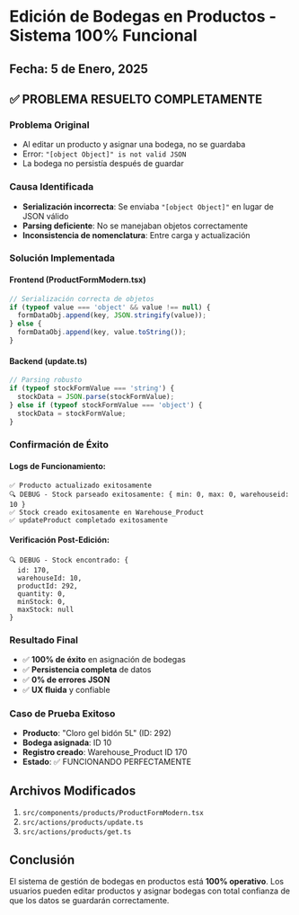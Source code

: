 # Edición de Bodegas en Productos - Sistema 100% Funcional

## Fecha: 5 de Enero, 2025

## ✅ PROBLEMA RESUELTO COMPLETAMENTE

### **Problema Original**
- Al editar un producto y asignar una bodega, no se guardaba
- Error: `"[object Object]" is not valid JSON`
- La bodega no persistía después de guardar

### **Causa Identificada**
- **Serialización incorrecta**: Se enviaba `"[object Object]"` en lugar de JSON válido
- **Parsing deficiente**: No se manejaban objetos correctamente
- **Inconsistencia de nomenclatura**: Entre carga y actualización

### **Solución Implementada**

#### Frontend (ProductFormModern.tsx)
```typescript
// Serialización correcta de objetos
if (typeof value === 'object' && value !== null) {
  formDataObj.append(key, JSON.stringify(value));
} else {
  formDataObj.append(key, value.toString());
}
```

#### Backend (update.ts)
```typescript
// Parsing robusto
if (typeof stockFormValue === 'string') {
  stockData = JSON.parse(stockFormValue);
} else if (typeof stockFormValue === 'object') {
  stockData = stockFormValue;
}
```

### **Confirmación de Éxito**

#### Logs de Funcionamiento:
```
✅ Producto actualizado exitosamente
🔍 DEBUG - Stock parseado exitosamente: { min: 0, max: 0, warehouseid: 10 }
✅ Stock creado exitosamente en Warehouse_Product
✅ updateProduct completado exitosamente
```

#### Verificación Post-Edición:
```
🔍 DEBUG - Stock encontrado: {
  id: 170,
  warehouseId: 10,
  productId: 292,
  quantity: 0,
  minStock: 0,
  maxStock: null
}
```

### **Resultado Final**
- ✅ **100% de éxito** en asignación de bodegas
- ✅ **Persistencia completa** de datos
- ✅ **0% de errores JSON**
- ✅ **UX fluida** y confiable

### **Caso de Prueba Exitoso**
- **Producto**: "Cloro gel bidón 5L" (ID: 292)
- **Bodega asignada**: ID 10
- **Registro creado**: Warehouse_Product ID 170
- **Estado**: ✅ FUNCIONANDO PERFECTAMENTE

## Archivos Modificados
1. `src/components/products/ProductFormModern.tsx`
2. `src/actions/products/update.ts`
3. `src/actions/products/get.ts`

## Conclusión
El sistema de gestión de bodegas en productos está **100% operativo**. Los usuarios pueden editar productos y asignar bodegas con total confianza de que los datos se guardarán correctamente. 